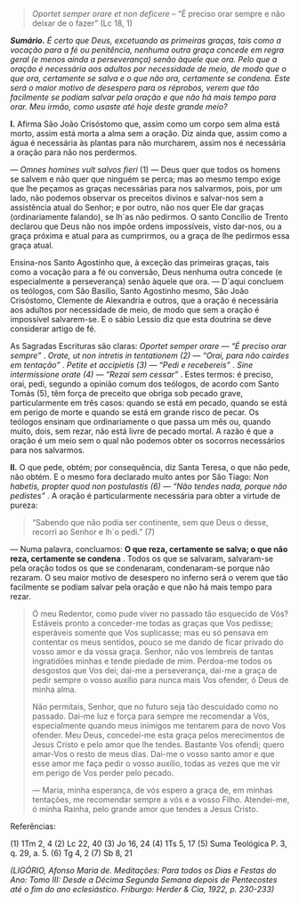 > *Oportet semper orare et non deficere* – “É preciso orar sempre e não deixar de o fazer” (Lc 18, 1)

***Sumário.** É certo que Deus, excetuando as primeiras graças, tais como a vocação para a fé ou penitência, nenhuma outra graça concede em regra geral (e menos ainda a perseverança) senão àquele que ora. Pelo que a oração é necessária aos adultos por necessidade de meio, de modo que o que ora, certamente se salva e o que não ora, certamente se condena. Este será o maior motivo de desespero para os réprobos, verem que tão facilmente se podiam salvar pela oração e que não há mais tempo para orar. Meu irmão, como usaste até hoje deste grande meio?*

**I.** Afirma São João Crisóstomo que, assim como um corpo sem alma está morto, assim está morta a alma sem a oração. Diz ainda que, assim como a água é necessária às plantas para não murcharem, assim nos é necessária a oração para não nos perdermos.

— *Omnes homines vult salvos fieri* (1) — Deus quer que todos os homens se salvem e não quer que ninguém se perca; mas ao mesmo tempo exige que lhe peçamos as graças necessárias para nos salvarmos, pois, por um lado, não podemos observar os preceitos divinos e salvar-nos sem a assistência atual do Senhor; e por outro, não nos quer Ele dar graças (ordinariamente falando), se lh´as não pedirmos. O santo Concílio de Trento declarou que Deus não nos impõe ordens impossíveis, visto dar-nos, ou a graça próxima e atual para as cumprirmos, ou a graça de lhe pedirmos essa graça atual.

Ensina-nos Santo Agostinho que, à exceção das primeiras graças, tais como a vocação para a fé ou conversão, Deus nenhuma outra concede (e especialmente a perseverança) senão àquele que ora. — D´aqui concluem os teólogos, com São Basílio, Santo Agostinho mesmo, São João Crisóstomo, Clemente de Alexandria e outros, que a oração é necessária aos adultos por necessidade de meio, de modo que sem a oração é impossível salvarem-se. E o sábio Lessio diz que esta doutrina se deve considerar artigo de fé.

As Sagradas Escrituras são claras: *Oportet semper orare — “É preciso orar sempre”* . *Orate, ut non intretis in tentationem (2) — “Orai, para não cairdes em tentação”* . *Petite et accipietis (3) — “Pedi e recebereis”* . *Sine intermissione orate (4) — “Rezai sem cessar”* . Estes termos: é preciso, orai, pedi, segundo a opinião comum dos teólogos, de acordo com Santo Tomás (5), têm força de preceito que obriga sob pecado grave, particularmente em três casos: quando se está em pecado, quando se está em perigo de morte e quando se está em grande risco de pecar. Os teólogos ensinam que ordinariamente o que passa um mês ou, quando muito, dois, sem rezar, não está livre de pecado mortal. A razão é que a oração é um meio sem o qual não podemos obter os socorros necessários para nos salvarmos.

**II.** O que pede, obtém; por consequência, diz Santa Teresa, o que não pede, não obtém. E o mesmo fora declarado muito antes por São Tiago: *Non habetis, propter quod non postulastis (6) — “Não tendes nada, porque não pedistes”* . A oração é particularmente necessária para obter a virtude de pureza:

> “Sabendo que não podia ser continente, sem que Deus o desse, recorri ao Senhor e lh´o pedi.” (7)

— Numa palavra, concluamos: **O que reza, certamente se salva; o que não reza, certamente se condena** . Todos os que se salvaram, salvaram-se pela oração todos os que se condenaram, condenaram-se porque não rezaram. O seu maior motivo de desespero no inferno será o verem que tão facilmente se podiam salvar pela oração e que não há mais tempo para rezar.

> Ó meu Redentor, como pude viver no passado tão esquecido de Vós? Estáveis pronto a conceder-me todas as graças que Vos pedisse; esperáveis somente que Vos suplicasse; mas eu só pensava em contentar os meus sentidos, pouco se me dando de ficar privado do vosso amor e da vossa graça. Senhor, não vos lembreis de tantas ingratidões minhas e tende piedade de mim. Perdoa-me todos os desgostos que Vos dei; dai-me a perseverança, dai-me a graça de pedir sempre o vosso auxílio para nunca mais Vos ofender, ó Deus de minha alma.
>
> Não permitais, Senhor, que no futuro seja tão descuidado como no passado. Dai-me luz e força para sempre me recomendar a Vós, especialmente quando meus inimigos me tentarem para de novo Vos ofender. Meu Deus, concedei-me esta graça pelos merecimentos de Jesus Cristo e pelo amor que lhe tendes. Bastante Vos ofendi; quero amar-Vos o resto de meus dias. Dai-me o vosso santo amor e que esse amor me faça pedir o vosso auxílio, todas as vezes que me vir em perigo de Vos perder pelo pecado.
>
> — Maria, minha esperança, de vós espero a graça de, em minhas tentações, me recomendar sempre a vós e a vosso Filho. Atendei-me, ó minha Rainha, pelo grande amor que tendes a Jesus Cristo.

Referências:

\(1\) 1Tm 2, 4 (2) Lc 22, 40 (3) Jo 16, 24 (4) 1Ts 5, 17 (5) Suma Teológica P. 3, q. 29, a. 5. (6) Tg 4, 2 (7) Sb 8, 21

*(LIGÓRIO, Afonso Maria de. Meditações: Para todos os Dias e Festas do Ano: Tomo III: Desde a Décima Segunda Semana depois de Pentecostes até o fim do ano eclesiástico. Friburgo: Herder & Cia, 1922, p. 230-233)*

